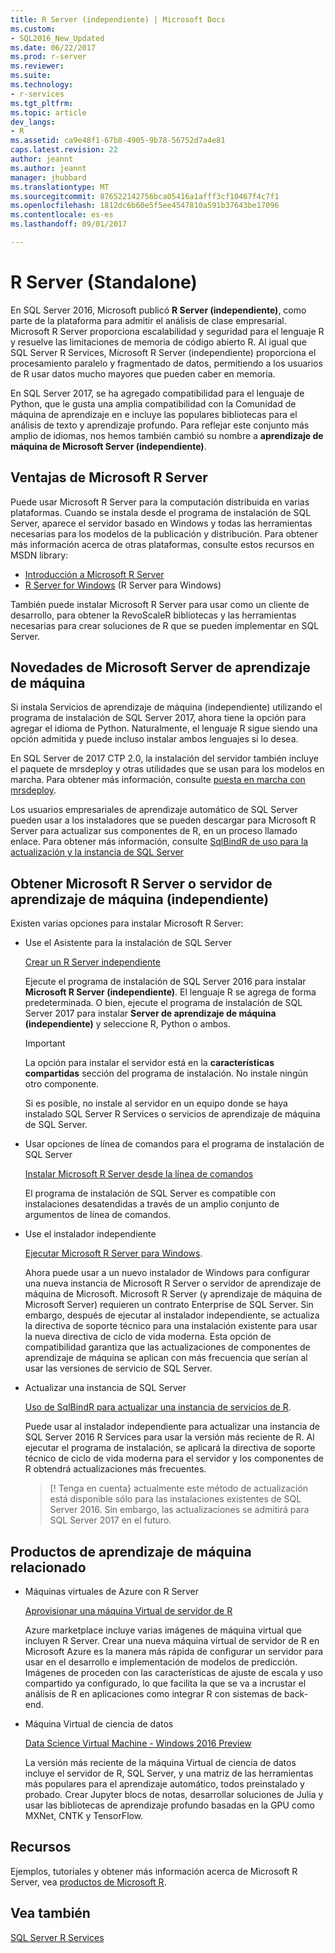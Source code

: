 ```yaml
---
title: R Server (independiente) | Microsoft Docs
ms.custom:
- SQL2016_New_Updated
ms.date: 06/22/2017
ms.prod: r-server
ms.reviewer: 
ms.suite: 
ms.technology:
- r-services
ms.tgt_pltfrm: 
ms.topic: article
dev_langs:
- R
ms.assetid: ca9e48f1-67b8-4905-9b78-56752d7a4e81
caps.latest.revision: 22
author: jeannt
ms.author: jeannt
manager: jhubbard
ms.translationtype: MT
ms.sourcegitcommit: 876522142756bca05416a1afff3cf10467f4c7f1
ms.openlocfilehash: 1812dc6b60e5f5ee4547810a591b37643be17096
ms.contentlocale: es-es
ms.lasthandoff: 09/01/2017

---
```

# <a name="r-server-standalone"></a>R Server (Standalone)

En SQL Server 2016, Microsoft publicó **R Server (independiente)**, como parte de la plataforma para admitir el análisis de clase empresarial.  Microsoft R Server proporciona escalabilidad y seguridad para el lenguaje R y resuelve las limitaciones de memoria de código abierto R. Al igual que SQL Server R Services, Microsoft R Server (independiente) proporciona el procesamiento paralelo y fragmentado de datos, permitiendo a los usuarios de R usar datos mucho mayores que pueden caber en memoria.

En SQL Server 2017, se ha agregado compatibilidad para el lenguaje de Python, que le gusta una amplia compatibilidad con la Comunidad de máquina de aprendizaje en e incluye las populares bibliotecas para el análisis de texto y aprendizaje profundo.  Para reflejar este conjunto más amplio de idiomas, nos hemos también cambió su nombre a **aprendizaje de máquina de Microsoft Server (independiente)**.

## <a name="benefits-of-microsoft-r-server"></a>Ventajas de Microsoft R Server

Puede usar Microsoft R Server para la computación distribuida en varias plataformas. Cuando se instala desde el programa de instalación de SQL Server, aparece el servidor basado en Windows y todas las herramientas necesarias para los modelos de la publicación y distribución. Para obtener más información acerca de otras plataformas, consulte estos recursos en MSDN library:

+ [Introducción a Microsoft R Server](https://msdn.microsoft.com/microsoft-r/rserver)
+ [R Server for Windows](https://msdn.microsoft.com/microsoft-r/rserver-install-windows) (R Server para Windows)

También puede instalar Microsoft R Server para usar como un cliente de desarrollo, para obtener la RevoScaleR bibliotecas y las herramientas necesarias para crear soluciones de R que se pueden implementar en SQL Server.

## <a name="whats-new-in-microsoft-machine-learning-server"></a>Novedades de Microsoft Server de aprendizaje de máquina

Si instala Servicios de aprendizaje de máquina (independiente) utilizando el programa de instalación de SQL Server 2017, ahora tiene la opción para agregar el idioma de Python. Naturalmente, el lenguaje R sigue siendo una opción admitida y puede incluso instalar ambos lenguajes si lo desea.
 
En SQL Server de 2017 CTP 2.0, la instalación del servidor también incluye el paquete de mrsdeploy y otras utilidades que se usan para los modelos en marcha. Para obtener más información, consulte [puesta en marcha con mrsdeploy](../../advanced-analytics/operationalization-with-mrsdeploy.md).

Los usuarios empresariales de aprendizaje automático de SQL Server pueden usar a los instaladores que se pueden descargar para Microsoft R Server para actualizar sus componentes de R, en un proceso llamado enlace. Para obtener más información, consulte [SqlBindR de uso para la actualización y la instancia de SQL Server](use-sqlbindr-exe-to-upgrade-an-instance-of-sql-server.md)

## <a name="get-microsoft-r-server-or-machine-learning-server-standalone"></a>Obtener Microsoft R Server o servidor de aprendizaje de máquina (independiente)

 Existen varias opciones para instalar Microsoft R Server:

+ Use el Asistente para la instalación de SQL Server

  [Crear un R Server independiente](../r/create-a-standalone-r-server.md)

  Ejecute el programa de instalación de SQL Server 2016 para instalar **Microsoft R Server (independiente)**. El lenguaje R se agrega de forma predeterminada.
  O bien, ejecute el programa de instalación de SQL Server 2017 para instalar **Server de aprendizaje de máquina (independiente)** y seleccione R, Python o ambos.

  > [!IMPORTANT]
  > La opción para instalar el servidor está en la **características compartidas** sección del programa de instalación. No instale ningún otro componente.
  >
  > Si es posible, no instale al servidor en un equipo donde se haya instalado SQL Server R Services o servicios de aprendizaje de máquina de SQL Server.

+ Usar opciones de línea de comandos para el programa de instalación de SQL Server

  [Instalar Microsoft R Server desde la línea de comandos](../r/install-microsoft-r-server-from-the-command-line.md)

  El programa de instalación de SQL Server es compatible con instalaciones desatendidas a través de un amplio conjunto de argumentos de línea de comandos.

+ Use el instalador independiente

  [Ejecutar Microsoft R Server para Windows](https://msdn.microsoft.com/microsoft-r/rserver-install-windows).

  Ahora puede usar a un nuevo instalador de Windows para configurar una nueva instancia de Microsoft R Server o servidor de aprendizaje de máquina de Microsoft.  Microsoft R Server (y aprendizaje de máquina de Microsoft Server) requieren un contrato Enterprise de SQL Server. Sin embargo, después de ejecutar al instalador independiente, se actualiza la directiva de soporte técnico para una instalación existente para usar la nueva directiva de ciclo de vida moderna. Esta opción de compatibilidad garantiza que las actualizaciones de componentes de aprendizaje de máquina se aplican con más frecuencia que serían al usar las versiones de servicio de SQL Server.

  
+ Actualizar una instancia de SQL Server

  [Uso de SqlBindR para actualizar una instancia de servicios de R](./use-sqlbindr-exe-to-upgrade-an-instance-of-sql-server.md).
  
  Puede usar al instalador independiente para actualizar una instancia de SQL Server 2016 R Services para usar la versión más reciente de R. Al ejecutar el programa de instalación, se aplicará la directiva de soporte técnico de ciclo de vida moderna para el servidor y los componentes de R obtendrá actualizaciones más frecuentes.
  
  > [! Tenga en cuenta} actualmente este método de actualización está disponible sólo para las instalaciones existentes de SQL Server 2016. Sin embargo, las actualizaciones se admitirá para SQL Server 2017 en el futuro.

## <a name="related-machine-learning-products"></a>Productos de aprendizaje de máquina relacionado

+ Máquinas virtuales de Azure con R Server

  [Aprovisionar una máquina Virtual de servidor de R](../../advanced-analytics/r-services/provision-the-r-server-only-sql-server-2016-enterprise-vm-on-azure.md)
  
  Azure marketplace incluye varias imágenes de máquina virtual que incluyen R Server. Crear una nueva máquina virtual de servidor de R en Microsoft Azure es la manera más rápida de configurar un servidor para usar en el desarrollo e implementación de modelos de predicción. Imágenes de proceden con las características de ajuste de escala y uso compartido ya configurado, lo que facilita la que se va a incrustar el análisis de R en aplicaciones como integrar R con sistemas de back-end.

+ Máquina Virtual de ciencia de datos

  [Data Science Virtual Machine - Windows 2016 Preview](http://aka.ms/dsvm/win2016)

  La versión más reciente de la máquina Virtual de ciencia de datos incluye el servidor de R, SQL Server, y una matriz de las herramientas más populares para el aprendizaje automático, todos preinstalado y probado. Crear Jupyter blocs de notas, desarrollar soluciones de Julia y usar las bibliotecas de aprendizaje profundo basadas en la GPU como MXNet, CNTK y TensorFlow.

## <a name="resources"></a>Recursos

Ejemplos, tutoriales y obtener más información acerca de Microsoft R Server, vea [productos de Microsoft R](https://msdn.microsoft.com/microsoft-r/microsoft-r-getting-started).

## <a name="see-also"></a>Vea también

 [SQL Server R Services](../../advanced-analytics/r/sql-server-r-services.md)


